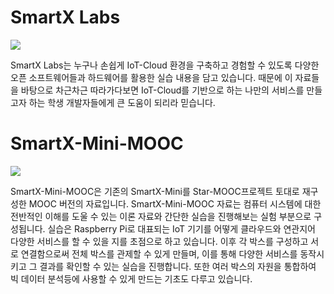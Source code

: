 # SmartX Labs
![](https://raw.githubusercontent.com/SmartX-Labs/Mini/master/images/SmartX-Labs.JPG)

SmartX Labs는 누구나 손쉽게 IoT-Cloud 환경을 구축하고 경험할 수 있도록 다양한 오픈 소프트웨어들과 하드웨어를 활용한 실습 내용을 담고 있습니다. 때문에 이 자료들을 바탕으로 차근차근 따라가다보면 IoT-Cloud를 기반으로 하는 나만의 서비스를 만들고자 하는 학생 개발자들에게 큰 도움이 되리라 믿습니다.

# SmartX-Mini-MOOC 
![](https://github.com/SmartX-Labs/SmartX-Mini/tree/master/SmartX-Mini-MOOC%20Collection)

SmartX-Mini-MOOC은 기존의 SmartX-Mini를 Star-MOOC프로젝트 토대로 재구성한 MOOC 버전의 자료입니다. SmartX-Mini-MOOC 자료는 컴퓨터 시스템에 대한 전반적인 이해를 도울 수 있는 이론 자료와 간단한 실습을 진행해보는 실험 부분으로 구성됩니다. 실습은 Raspberry Pi로 대표되는 IoT 기기를 어떻게 클라우드와 연관지어 다양한 서비스를 할 수 있을 지를 초점으로 하고 있습니다. 이후 각 박스를 구성하고 서로 연결함으로써 전체 박스를 관제할 수 있게 만들며, 이를 통해 다양한 서비스를 동작시키고 그 결과를 확인할 수 있는 실습을 진행합니다. 또한 여러 박스의 자원을 통합하여 빅 데이터 분석등에 사용할 수 있게 만드는 기초도 다루고 있습니다.
